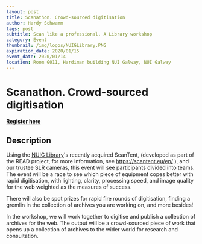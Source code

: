 ```yaml
---
layout: post
title: Scanathon. Crowd-sourced digitisation
author: Hardy Schwamm
tags: post
subtitle: Scan like a professional. A Library workshop
category: Event
thumbnail: /img/logos/NUIGLibrary.PNG
expiration_date: 2020/01/15
event_date: 2020/01/14
location: Room G011, Hardiman building NUI Galway, NUI Galway
---
```


# Scanathon. Crowd-sourced digitisation

[**Register here**](https://www.eventbrite.ie/e/scanathon-crowd-sourced-digitisation-tickets-79687406177)

## Description
Using the [NUIG Library](http://www.library.nuigalway.ie/)'s recently acquired ScanTent, (developed as part of the READ  project, for more information, see https://scantent.eu/en/ ), and our  trustee SLR cameras, this event will see participants divided into  teams. The event will be a race to see which piece of equipment copes  better with rapid digitisation, with lighting, clarity, processing  speed, and image quality for the web weighted as the measures of  success. 

There will also be spot prizes for rapid fire rounds of  digitisation, finding a gremlin in the collection of archives you are  working on, and more besides!

In the workshop, we will work  together to digitise and publish a collection of archives for the web.  The output will be a crowd-sourced piece of work that opens up a  collection of archives to the wider world for research and consultation. 